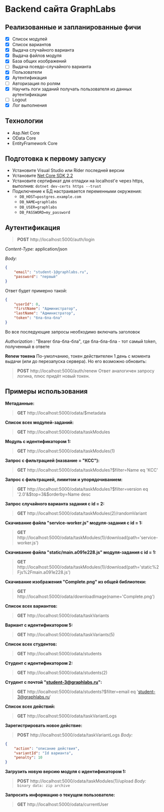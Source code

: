 # Backend сайта GraphLabs

## Реализованные и запланированные фичи
- [x] Список модулей
- [x] Список вариантов
- [x] Выдача случайного варианта
- [x] Выдача файлов модуля
- [x] База общих изображений
- [ ] Выдача псевдо-случайного варианта
- [x] Пользователи
- [x] Аутентификация
- [ ] Авторизация по ролям
- [X] Научить логи заданий получать пользователя из данных аутентификации
- [ ] Logout
- [x] Лог выполнения

## Технологии
* Asp.Net Core
* OData Core
* EntityFramework Core

## Подготовка к первому запуску
* Установите Visual Studio или Rider последней версии
* Установите [Net Core SDK 2.2](https://dotnet.microsoft.com/download/dotnet-core/2.2)
* Установите сертификат для отладки на localhost'е через https, выполнив:
`dotnet dev-certs https --trust`
* Подключение к БД настраивается переменными окружения:
  * `DB_HOST=postgres.example.com`
  * `DB_NAME=graphlabs`
  * `DB_USER=graphlabs`
  * `DB_PASSWORD=my_password`

## Аутентификация

> **POST** http://localhost:5000/auth/login

_Content-Type:_ application/json

_Body:_
```json 
{
    "email": "student-1@graphlabs.ru",
    "password": "первый"
}
```

Ответ будет примерно такой:
```json
{
    "userId": 0,
    "firstName": "Администратор",
    "lastName": "Администратор",
    "token": "бла-бла-бла"
}
```

Во все последующие запросы необходимо включать заголовок

_Authorization_ : "Bearer бла-бла-бла", где бла-бла-бла - тот самый token, полученный в ответе 

**Renew токена**
По-умолчанию, токен действителен 1 день с момента выдачи (или до перезапуска сервера). Но его возможно обновить:
> **POST** http://localhost:5000/auth/renew
Ответ аналогичен запросу логина, плюс придёт новый токен.


## Примеры использования
**Метаданные:**
> **GET** http://localhost:5000/odata/$metadata

**Список всех модулей-заданий:**
> **GET** http://localhost:5000/odata/taskModules

**Модуль с идентификатором 1:**
> **GET** http://localhost:5000/odata/taskModules(1)

**Запрос с фильтрацией (название = "КСС"):**
> **GET** http://localhost:5000/odata/taskModules?$filter=Name eq 'КСС'

**Запрос с фильтрацией, лимитом и упорядочиванием:**
> **GET** http://localhost:5000/odata/taskModules?$filter=version eq '2.0'&$top=3&$orderby=Name desc

**Запрос случайного варианта задания с id = 2:**
> **GET** http://localhost:5000/odata/taskModules(2)/randomVariant

**Скачивание файла "service-worker.js" модуля-задания с id = 1:**
> **GET** http://localhost:5000/odata/taskModules(1)/download(path='service-worker.js')

**Скачивание файла "static/main.a091e228.js" модуля-задания с id = 1:**
> **GET** http://localhost:5000/odata/taskModules(1)/download(path='static%2Fjs%2Fmain.a091e228.js')

**Скачивание изображения "Complete.png" из общей библиотеки:**
> **GET** http://localhost:5000/odata/downloadImage(name='Complete.png')

**Список всех вариантов:**
> **GET** http://localhost:5000/odata/taskVariants

**Вариант с идентификатором 5:**
> **GET** http://localhost:5000/odata/taskVariants(5)

**Список всех студентов:**
> **GET** http://localhost:5000/odata/students

**Студент с идентификатором 2:**
> **GET** http://localhost:5000/odata/students(2)

**Студент с почтой "student-3@graphlabs.ru":**
> **GET** http://localhost:5000/odata/students?$filter=email eq 'student-3@graphlabs.ru'

**Список всех действий:**
> **GET** http://localhost:5000/odata/taskVariantLogs

**Зарегистрировать новое действие:**
> **POST** http://localhost:5000/odata/taskVariantLogs
_Body:_
```json
{
    "action": "описание действия",
    "variantId": "Id варианта",
    "penalty": 10
}
```

**Загрузить новую версию модуля c идентификатором 1:**
> **POST** http://localhost:5000/odata/taskModules(1)/upload 
_Body:_
```binary data: zip archive```

**Запросить информацию о текущем пользователе:**
> **GET** http://localhost:5000/odata/currentUser